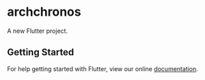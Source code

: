 # archchronos

A new Flutter project.

## Getting Started

For help getting started with Flutter, view our online
[documentation](http://flutter.io/).
